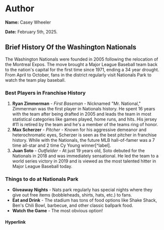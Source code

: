 # Author
**Name:** Casey Wheeler

**Date:** February 5th, 2025.

## Brief History Of the Washington Nationals
The Washington Nationals were founded in 2005 following the relocation of the Montreal Expos. 
The move brought a Major League Baseball team back to the nation's capital for the first time since 1971, 
ending a 34 year drought. From April to October, fans in the district regularly visit Nationals Park to watch the team play baseball. 

### Best Players in Franchise History
1. **Ryan Zimmerman** - *First Baseman* - Nicknamed "Mr. National," Zimmerman was the first player in Nationals history. He spent 16 years with the team after being drafted in 2005 and leads the team in most statistical categories like games played, home runs, and hits. His jersey #11 is retired by the team and he's a member of the teams ring of honor. 
2. **Max Scherzer** - *Pitcher* - Known for his aggressive demeanor and heterochromatic eyes, Scherzer is seen as the best pitcher in franchise history. While with the Nationals, the future MLB hall-of-famer was a 7 time all-star and 2 time Cy Young winner[^label].
3. **Juan Soto** - *Outfielder* - At just 19 years old, Soto debuted for the Nationals in 2018 and was immediately sensational. He led the team to a world series victory in 2019 and is viewed as the most talented hitter in Major League Baseball today.


### Things to do at Nationals Park
- **Giveaway Nights** - Nats park regularly has special nights where they give out free items (bobbleheads, shirts, hats, etc.) to fans.
- **Eat and Drink** - The stadium has tons of food options like Shake Shack, Ben's Chili Bowl, barbecue, and other classic ballpark food.
- **Watch the Game** - The most obvious option!




#### Hyperlink
